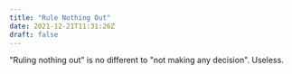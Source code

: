 ```yaml
---
title: "Rule Nothing Out"
date: 2021-12-21T11:31:26Z
draft: false
---
```


"Ruling nothing out" is no different to "not making any decision". Useless.

